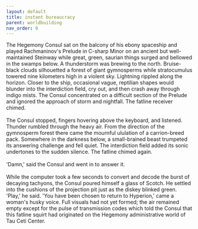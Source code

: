 ```yaml
---
layout: default
title: instant bureaucracy
parent: worldbuilding
nav_order: 9
---
```


<div class="ow-story-box">
  <span class="ow-highlight">The Hegemony</span> Consul sat on the balcony of his ebony spaceship and played Rachmaninov's Prelude in C-sharp Minor on an ancient but well-maintained Steinway while great, green, saurian things surged and bellowed in the swamps below. A thunderstorm was brewing to the north. Bruise-black clouds silhouetted a forest of giant gymnosperms while stratocumulus towered nine kilometers high in a violent sky. Lightning rippled along the horizon. Closer to the ship, occasional vague, reptilian shapes would blunder into the interdiction field, cry out, and then crash away through indigo mists. The Consul concentrated on a difficult section of the Prelude and ignored the approach of storm and nightfall. The fatline receiver chimed.<br><br>
  The Consul stopped, fingers hovering above the keyboard, and listened. Thunder rumbled through the heavy air. From the direction of the gymnosperm forest there came the mournful ululation of a carrion-breed pack. Somewhere in the darkness below, a small-brained beast trumpeted its answering challenge and fell quiet. The interdiction field added its sonic undertones to the sudden silence. The fatline chimed again.<br><br>
  'Damn,' said the Consul and went in to answer it.<br><br>
  While the computer took a few seconds to convert and decode the burst of decaying tachyons, the Consul poured himself a glass of Scotch. He settled into the cushions of the projection pit just as the diskey blinked green. 'Play,' he said.
    'You have been chosen to return to Hyperion,' came a woman's husky voice. Full visuals had not yet formed; the air remained empty except for the pulse of transmission codes which told the Consul that this fatline squirt had originated on the  <span class="ow-highlight">Hegemony administrative world of Tau Ceti Center.</span><br><br> 
</div>

 
